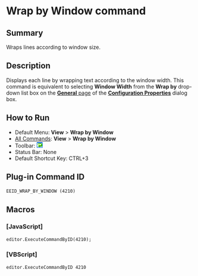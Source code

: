 # Wrap by Window command

## Summary

Wraps lines according to window size.

## Description

Displays each line by wrapping text according to the window width. This command
is equivalent to selecting **Window Width** from the
**Wrap by** drop-down list box
on the [**General** page](../../dlg/properties/general/index)
of the **[Configuration Properties](../../dlg/properties/index)** dialog box.

## How to Run

- Default Menu: **View** \> **Wrap by Window**
- [All Commands](../tools/all_commands): **View** >
**Wrap by Window**
- Toolbar: ![](../../images/wrapbywindow.png)
- Status Bar: None
- Default Shortcut Key: CTRL+3

## Plug-in Command ID

```
EEID_WRAP_BY_WINDOW (4210)
```

## Macros

### \[JavaScript\]

```
editor.ExecuteCommandByID(4210);
```

### \[VBScript\]

```
editor.ExecuteCommandByID 4210
```
